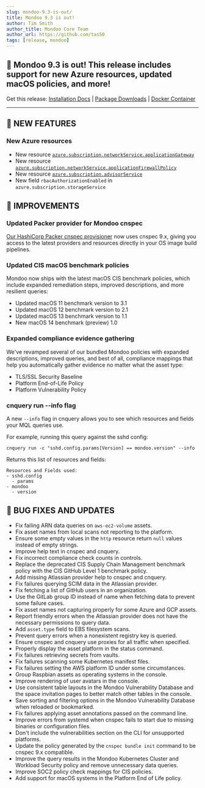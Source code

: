 ```yaml
---
slug: mondoo-9.3-is-out/
title: Mondoo 9.3 is out!
author: Tim Smith
author_title: Mondoo Core Team
author_url: https://github.com/tas50
tags: [release, mondoo]
---
```


## 🥳 Mondoo 9.3 is out! This release includes support for new Azure resources, updated macOS policies, and more!

Get this release: [Installation Docs](/cnspec/) | [Package Downloads](https://releases.mondoo.com/cnspec/) | [Docker Container](https://hub.docker.com/r/mondoo/cnspec)

---

## 🎉 NEW FEATURES

### New Azure resources

- New resource [`azure.subscription.networkService.applicationGateway`](/mql/resources/azure-pack/azure.subscription.networkService.applicationGateway/)
- New resource [`azure.subscription.networkService.applicationFirewallPolicy`](/mql/resources/azure-pack/azure.subscription.networkService.applicationFirewallPolicy/)
- New resource [`azure.subscription.advisorService`](/mql/resources/azure-pack/azure.subscription.advisorService/)
- New field `rbacAuthorizationEnabled` in `azure.subscription.storageService`

## 🧹 IMPROVEMENTS

### Updated Packer provider for Mondoo cnspec

[Our HashiCorp Packer cnspec provisioner](https://developer.hashicorp.com/packer/integrations/mondoohq/cnspec/latest/components/provisioner/cnspec) now uses cnspec 9.x, giving you access to the latest providers and resources directly in your OS image build pipelines.

### Updated CIS macOS benchmark policies

Mondoo now ships with the latest macOS CIS benchmark policies, which include expanded remediation steps, improved descriptions, and more resilient queries:

- Updated macOS 11 benchmark version to 3.1
- Updated macOS 12 benchmark version to 2.1
- Updated macOS 13 benchmark version to 1.1
- New macOS 14 benchmark (preview) 1.0

### Expanded compliance evidence gathering

We've revamped several of our bundled Mondoo policies with expanded descriptions, improved queries, and best of all, compliance mappings that help you automatically gather evidence no matter what the asset type:

- TLS/SSL Security Baseline
- Platform End-of-Life Policy
- Platform Vulnerability Policy

### cnquery run --info flag

A new `--info` flag in cnquery allows you to see which resources and fields your MQL queries use.

For example, running this query against the sshd config:

`cnquery run -c "sshd.config.params[Version] == mondoo.version" --info`

Returns this list of resources and fields:

```text
Resources and Fields used:
- sshd.config
  - params
- mondoo
  - version
```

## 🐛 BUG FIXES AND UPDATES

- Fix failing ARN data queries on `aws-ec2-volume` assets.
- Fix asset names from local scans not reporting to the platform.
- Ensure some empty values in the `http` resource return `null` values instead of empty strings.
- Improve help text in cnspec and cnquery.
- Fix incorrect compliance check counts in controls.
- Replace the deprecated CIS Supply Chain Management benchmark policy with the CIS GitHub Level 1 benchmark policy.
- Add missing Atlassian provider help to cnspec and cnquery.
- Fix failures querying SCIM data in the Atlassian provider.
- Fix fetching a list of GitHub users in an organization.
- Use the GitLab group ID instead of name when fetching data to prevent some failure cases.
- Fix asset names not capturing properly for some Azure and GCP assets.
- Report friendly errors when the Atlassian provider does not have the necessary permissions to query data.
- Add `asset.type` field to EBS filesystem scans.
- Prevent query errors when a nonexistent registry key is queried.
- Ensure cnspec and cnquery use proxies for all traffic when specified.
- Properly display the asset platform in the status command.
- Fix failures retrieving secrets from vaults.
- Fix failures scanning some Kubernetes manifest files.
- Fix failures setting the AWS platform ID under some circumstances.
- Group Raspbian assets as operating systems in the console.
- Improve rendering of user avatars in the console.
- Use consistent table layouts in the Mondoo Vulnerability Database and the space invitation pages to better match other tables in the console.
- Save sorting and filtering options in the Mondoo Vulnerability Database when reloaded or bookmarked.
- Fix failures applying asset annotations passed on the command line.
- Improve errors from systemd when cnspec fails to start due to missing binaries or configuration files.
- Don't include the vulnerabilities section on the CLI for unsupported platforms.
- Update the policy generated by the `cnspec bundle init` command to be cnspec 9.x compatible.
- Improve the query results in the Mondoo Kubernetes Cluster and Workload Security policy and remove unnecessary data queries.
- Improve SOC2 policy check mappings for CIS policies.
- Add support for macOS systems in the Platform End of Life policy.
